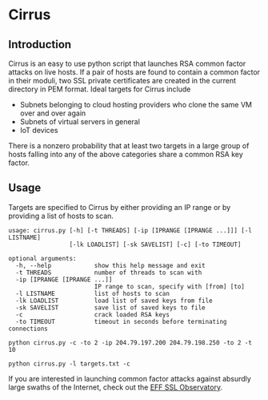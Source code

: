 # Cirrus

## Introduction
Cirrus is an easy to use python script that launches RSA common factor attacks on live hosts. If a pair of hosts are found to contain a common factor in their moduli, two SSL private certificates are created in the current directory in PEM format. Ideal targets for Cirrus include

* Subnets belonging to cloud hosting providers who clone the same VM over and over again
* Subnets of virtual servers in general
* IoT devices

There is a nonzero probability that at least two targets in a large group of hosts falling into any of the above categories share a common RSA key factor. 

## Usage
Targets are specified to Cirrus by either providing an IP range or by providing a list of hosts to scan. 

```
usage: cirrus.py [-h] [-t THREADS] [-ip [IPRANGE [IPRANGE ...]]] [-l LISTNAME]
                 [-lk LOADLIST] [-sk SAVELIST] [-c] [-to TIMEOUT]

optional arguments:
  -h, --help            show this help message and exit
  -t THREADS            number of threads to scan with
  -ip [IPRANGE [IPRANGE ...]]
                        IP range to scan, specify with [from] [to]
  -l LISTNAME           list of hosts to scan
  -lk LOADLIST          load list of saved keys from file
  -sk SAVELIST          save list of saved keys to file
  -c                    crack loaded RSA keys
  -to TIMEOUT           timeout in seconds before terminating connections
```
```
python cirrus.py -c -to 2 -ip 204.79.197.200 204.79.198.250 -to 2 -t 10
```
```
python cirrus.py -l targets.txt -c
```
If you are interested in launching common factor attacks against absurdly large swaths of the Internet, check out the [EFF SSL Observatory](https://www.eff.org/observatory).

